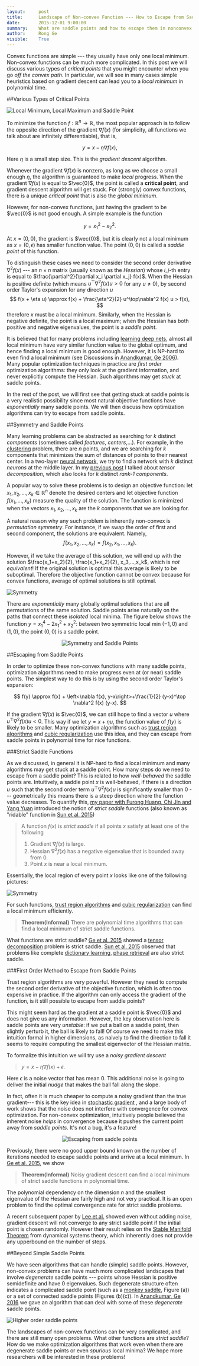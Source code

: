 ```yaml
---
layout:     post
title:      Landscape of Non-convex Function --- How to Escape from Saddle Points
date:       2015-12-01 9:00:00
summary:    What are saddle points and how to escape them in nonconvex optimization.
author:     Rong Ge
visible:    True
---
```


Convex functions are simple --- they usually have only one local minimum. Non-convex functions can be much more complicated. In this post we will discuss various types of *critical points* that you might encounter when you go *off the convex path*. In particular, we will see in many cases simple heuristics based on gradient descent can lead you to a *local minimum* in polynomial time.

##Various Types of Critical Points

![Local Minimum, Local Maximum and Saddle Point](http://users.cs.duke.edu/~rongge/tmp/minmaxsaddle.png)

To minimize the function $f:\mathbb{R}^n\to \mathbb{R}$, the most popular approach is to follow the opposite direction of the gradient $\nabla f(x)$ (for simplicity, all functions we talk about are infinitely differentiable), that is,

$$
y = x - \eta \nabla f(x),
$$

Here $\eta$ is a small step size. This is the *gradient descent* algorithm. 

Whenever the gradient $\nabla f(x)$ is nonzero, as long as we choose a small enough $\eta$, the algorithm is guaranteed to make *local* progress. When the gradient $\nabla f(x)$ is equal to $\vec{0}$, the point is called a **critical point**, and gradient descent algorithm will get stuck. For (strongly) convex functions, there is a unique *critical point* that is also the *global minimum*.

However, for non-convex functions, just having the gradient to be $\vec{0}$ is not good enough. A simple example is the function

$$
y = x_1^2 - x_2^2.
$$

At $x = (0,0)$, the gradient is $\vec{0}$, but it is clearly not a local minimum as $x = (0, \epsilon)$ has smaller function value. The point $(0,0)$ is called a *saddle point* of this function.

To distinguish these cases we need to consider the second order derivative $\nabla^2 f(x)$ --- an $n\times n$ matrix (usually known as the *Hessian*) whose $i,j$-th entry is equal to $\frac{\partial^2}{\partial x_i \partial x_j} f(x)$. When the Hessian is positive definite (which means $u^\top\nabla^2 f(x) u > 0$ for any $u\ne 0$), by second order Taylor's expansion for any direction $u$
$$
f(x + \eta u) \approx f(x) + \frac{\eta^2}{2} u^\top\nabla^2 f(x) u > f(x),
$$
therefore $x$ must be a local minimum. Similarly, when the Hessian is negative definite, the point is a local maximum; when the Hessian has both positive and negative eigenvalues, the point is a *saddle point*.

It is believed that for many problems including [learning deep nets](http://arxiv.org/abs/1412.0233), almost all local minimum have very similar function value to the global optimum, and hence  finding a local minimum is good enough. However, it is NP-hard to even find a local minimum (see Discussions in [Anandkumar, Ge 2006](http://arxiv.org/abs/1602.05908)). Many popular optimization techniques in practice are *first order* optimization algorithms: they only look at the gradient information, and never explicitly compute the Hessian. Such algorithms may get *stuck* at saddle points.

In the rest of the post, we will first see that getting stuck at saddle points is a very realistic possibility since most natural objective functions have *exponentially* many saddle points. We will then discuss how optimization algorithms can try to escape from saddle points.

##Symmetry and Saddle Points

Many learning problems can be abstracted as searching for $k$ distinct *components* (sometimes called *features*, *centers*,...). For example, in the [clustering](https://en.wikipedia.org/wiki/Cluster_analysis) problem, there are $n$ points, and we are searching for $k$ components that minimizes the sum of distances of points to their nearest center. In a two-layer [neural network](https://en.wikipedia.org/wiki/Artificial_neural_network), we try to find a network with $k$ distinct  *neurons* at the middle layer. In my [previous post](http://www.offconvex.org/2015/12/17/tensor-decompositions/) I talked about *tensor decomposition*, which also looks for $k$ distinct *rank-1 components*.

A popular way to solve these problems is to design an objective function: let $x_1, x_2, \ldots, x_k \in \mathbb{R}^n$ denote the desired centers and let objective function $f(x_1,...,x_k)$ measure the quality of the solution. The function is minimized when the vectors $x_1,x_2,...,x_k$ are the $k$ components that we are looking for.

A natural reason why any such problem is inherently non-convex is *permutation symmetry*. For instance, if we swap the order of first and second component, the solutions are equivalent. Namely, 
$$
f(x_1,x_2,...,x_k) = f(x_2, x_1,...,x_k).
$$

However, if we take the average of this solution, we will end up with the solution $\frac{x_1+x_2}{2}, \frac{x_1+x_2}{2}, x_3,...,x_k$, which is *not equivalent*! If the original solution is optimal this average is likely to be suboptimal. Therefore the objective function cannot be convex because for convex functions, average of optimal solutions is still optimal.

![Symmetry](http://users.cs.duke.edu/~rongge/tmp/equivalent.png)

There are *exponentially* many globally optimal solutions that are all permutations of the same solution. Saddle points arise naturally on the paths that connect these *isolated* local minima. The figure below shows the function $y = x_1^4-2x_1^2 + x_2^2$: between two symmetric local min $(-1,0)$ and $(1,0)$, the point $(0,0)$ is a saddle point.

<p style="text-align:center;">
<img src="http://users.cs.duke.edu/~rongge/tmp/symmetrysmall.png" alt="Symmetry and Saddle Points" />
</p>

##Escaping from Saddle Points

In order to optimize these non-convex functions with many saddle points, optimization algorithms need to make progress even at (or near) saddle points. The simplest way to do this is by using the second order Taylor's expansion:

$$
f(y) \approx f(x) + \left<\nabla f(x), y-x\right>+\frac{1}{2} (y-x)^\top \nabla^2 f(x) (y-x).
$$

If the gradient $\nabla f(x)$ is $\vec{0}$, we can still hope to find a vector $u$ where $u^\top \nabla^2 f(x) u < 0$. This way if we let $y = x+\eta u$, the function value of $f(y)$ is likely to be smaller. Many optimization algorithms such as [trust region algorithms](http://link.springer.com/article/10.1007%2Fs10107-015-0893-2) and [cubic regularization](http://link.springer.com/article/10.1007%2Fs10107-006-0706-8) use this idea, and they can escape from saddle points in polynomial time for nice functions.

###Strict Saddle Functions

As we discussed, in general it is NP-hard to find a local minimum and many algorithms may get stuck at a saddle point. How many steps do we need to escape from a saddle point? This is related to how *well-behaved* the saddle points are. Intuitively, a saddle point $x$ is well-behaved, if there is a direction $u$ such that the second order term $u^\top \nabla^2 f(x) u$ is significantly smaller than 0 --- geometrically this means there is a steep direction where the function value decreases. To quantify this, [my paper with Furong Huang, Chi Jin and Yang Yuan](http://arxiv.org/abs/1503.02101) introduced the notion of *strict saddle* functions (also known as "ridable" function in [Sun et al. 2015](http://arxiv.org/abs/1510.06096))

>A function $f(x)$ is *strict saddle* if all points $x$ satisfy at least one of the following<br>
>1. Gradient $\nabla f(x)$ is large. <br>
>2. Hessian $\nabla^2 f(x)$ has a negative eigenvalue that is bounded away from 0.<br>
>3. Point $x$ is near a local minimum.

Essentially, the local region of every point $x$ looks like one of the following pictures:

![Symmetry](http://users.cs.duke.edu/~rongge/tmp/strictsaddle.png)

For such functions, [trust region algorithms](http://link.springer.com/article/10.1007%2Fs10107-015-0893-2) and [cubic regularization](http://link.springer.com/article/10.1007%2Fs10107-006-0706-8) can find a local minimum efficiently.

> **Theorem(Informal)** There are polynomial time algorithms that can find a local minimum of strict saddle functions.

What functions are strict saddle? [Ge et al. 2015](http://arxiv.org/abs/1503.02101) showed a [tensor decomposition](http://www.offconvex.org/2015/12/17/tensor-decompositions/) problem is strict saddle. [Sun et al. 2015](http://arxiv.org/abs/1510.06096) observed that problems like complete [dictionary learning](https://en.wikipedia.org/wiki/Machine_learning#Sparse_dictionary_learning), [phase retrieval](https://en.wikipedia.org/wiki/Phase_retrieval) are also strict saddle.

###First Order Method to Escape from Saddle Points

Trust region algorithms are very powerful. However they need to compute the second order derivative of the objective function, which is often too expensive in practice. If the algorithm can only access the gradient of the function, is it still possible to escape from saddle points?

This might seem hard as the gradient at a saddle point is $\vec{0}$ and does not give us any information. However, the key observation here is saddle points are very *unstable*: if we put a ball on a saddle point, then slightly perturb it, the ball is likely to fall! Of course we need to make this intuition formal in higher dimensions, as naively to find the direction to fall it seems to require computing the smallest eigenvector of the Hessian matrix.

To formalize this intuition we will try use a *noisy gradient descent*

> $y = x - \eta \nabla f(x) + \epsilon.$

Here $\epsilon$ is a noise vector that has mean $0$. This additional noise is going to deliver the initial *nudge* that makes the ball fall along the slope. 

In fact, often it is much cheaper to compute a noisy gradient than the true gradient--- this is the key idea in [stochastic gradient](https://en.wikipedia.org/wiki/Stochastic_gradient_descent) , and a large body of work shows that the noise does not interfere with convergence for convex optimization. For non-convex optimization, intuitively people believed the inherent noise *helps* in convergence because it pushes the current point away from *saddle points*. It's not a bug, it's a feature! 

<p style="text-align:center;">
<img src="http://users.cs.duke.edu/~rongge/tmp/escapesmall.png" alt="Escaping from saddle points" />
</p>

Previously, there were no good upper bound known  on the number of iterations  needed to escape saddle points and arrive at a local minimum. In [Ge et al. 2015](http://arxiv.org/abs/1503.02101), we show

> **Theorem(Informal)** Noisy gradient descent can find a local minimum of strict saddle functions in polynomial time.

The polynomial dependency on the dimension $n$ and the smallest eigenvalue of the Hessian are fairly high and not very practical. It is an open problem to find the optimal convergence rate for strict saddle problems.

A recent subsequent paper by [Lee et al.](http://arxiv.org/abs/1602.04915) showed even without adding noise, gradient descent will not converge to any strict saddle point if the initial point is chosen randomly. However their result relies on the [Stable Manifold Theorem](https://en.wikipedia.org/wiki/Stable_manifold_theorem) from dynamical systems theory, which inherently does not provide any upperbound on the number of steps.

##Beyond Simple Saddle Points

We have seen algorithms that can handle (simple) saddle points. However, non-convex problems can have much more complicated landscapes that involve *degenerate* saddle points --- points whose Hessian is positive semidefinite and have 0 eigenvalues. Such degenerate structure often indicates a complicated saddle point (such as a [monkey saddle](https://en.wikipedia.org/wiki/Monkey_saddle), Figure (a)) or a set of connected saddle points (Figures (b)(c)). In [Anandkumar, Ge 2016](http://arxiv.org/abs/1602.05908) we gave an algorithm that can deal with some of these *degenerate* saddle points.

![Higher order saddle points](http://users.cs.duke.edu/~rongge/tmp/highorder.png)

The landscapes of non-convex functions can be very complicated, and there are still many open problems. What other functions are *strict saddle*? How do we make optimization algorithms that work even when there are degenerate saddle points or even *spurious* local minima? We hope more researchers will be interested in these problems!
